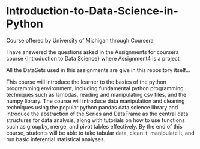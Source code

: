 # Introduction-to-Data-Science-in-Python
Course offered by University of Michigan through Coursera

I have answered the questions asked in the Assignments for coursera course {Introduction to Data Science}
where Assignment4 is a project

All the DataSets used in this assignments are give in this repository itself...

This course will introduce the learner to the basics of the python programming environment, including fundamental python programming techniques such as lambdas, reading and manipulating csv files, and the numpy library. The course will introduce data manipulation and cleaning techniques using the popular python pandas data science library and introduce the abstraction of the Series and DataFrame as the central data structures for data analysis, along with tutorials on how to use functions such as groupby, merge, and pivot tables effectively. By the end of this course, students will be able to take tabular data, clean it, manipulate it, and run basic inferential statistical analyses.
